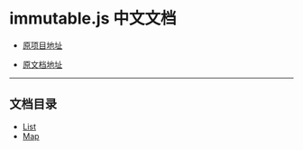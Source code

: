 # immutable.js 中文文档

* [原项目地址](https://github.com/facebook/immutable-js "facebook/immutable-js")

* [原文档地址](http://facebook.github.io/immutable-js/docs/#/ "facebook/immutable-js")
***
## 文档目录
* [List](https://github.com/MEANyehoon/immutable-doc/tree/master/List "List")
* [Map](https://github.com/MEANyehoon/immutable-doc/tree/master/Map "Map")
